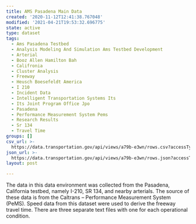 ```yaml
---
title: AMS Pasadena Main Data
created: '2020-11-12T12:41:38.767048'
modified: '2021-04-21T19:53:32.696775'
state: active
type: dataset
tags:
  - Ams Pasadena Testbed
  - Analysis Modeling And Simulation Ams Testbed Development
  - Arterial
  - Booz Allen Hamilton Bah
  - Califronia
  - Cluster Analysis
  - Freeway
  - Heusch Boesefeldt America
  - I 210
  - Incident Data
  - Intelligent Transportation Systems Its
  - Its Joint Program Office Jpo
  - Pasadena
  - Performance Measurement System Pems
  - Research Results
  - Sr 134
  - Travel Time
groups: []
csv_url: >-
  https://data.transportation.gov/api/views/a79b-e3wn/rows.csv?accessType=DOWNLOAD
json_url: >-
  https://data.transportation.gov/api/views/a79b-e3wn/rows.json?accessType=DOWNLOAD
layout: post

---
```

The data in this data environment was collected from the Pasadena, California testbed, namely I-210, SR 134, and nearby arterials. The source of these data is from the Caltrans – Performance Measurement System (PeMS). Speed data from this dataset were used to derive the freeway travel time. There are three separate text files with one for each operational condition.
